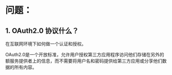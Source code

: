 # 问题：
## 1. OAuth2.0 协议什么？
在互联网环境下如何做一个认证和授权。

OAuth2.0是一个开放标准，允许用户授权第三方应用程序访问他们存储在另外的额服务提供者上的信息，而不需要将用户名和密码提供给第三方应用或分享他们数据的所有内容。


